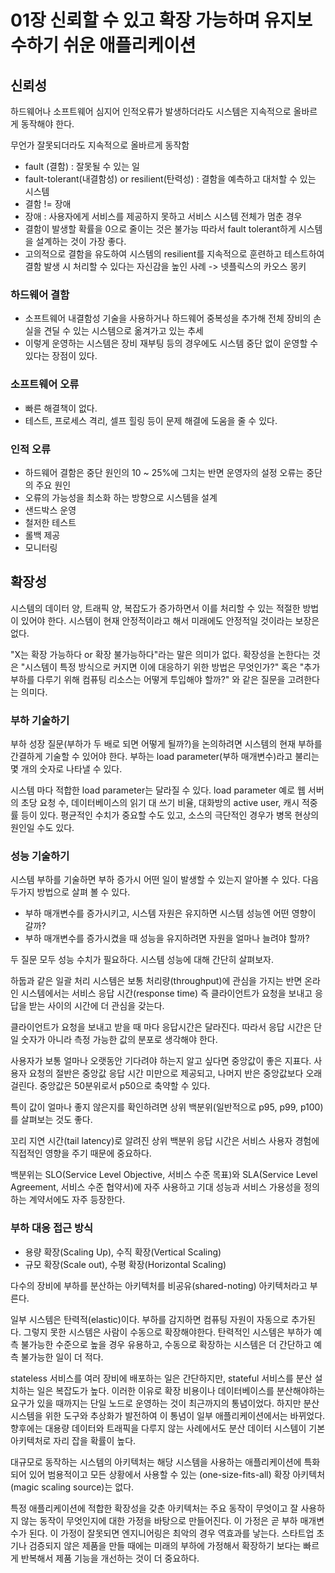 # 01장 신뢰할 수 있고 확장 가능하며 유지보수하기 쉬운 애플리케이션

## 신뢰성

하드웨어나 소프트웨어 심지어 인적오류가 발생하더라도 시스템은 지속적으로 올바르게 동작해야 한다.

무언가 잘못되더라도 지속적으로 올바르게 동작함

- fault (결함) : 잘못될 수 있는 일
- fault-tolerant(내결함성) or resilient(탄력성) : 결함을 예측하고 대처할 수 있는 시스템
- 결함 != 장애
- 장애 : 사용자에게 서비스를 제공하지 못하고 서비스 시스템 전체가 멈춘 경우
- 결함이 발생할 확률을 0으로 줄이는 것은 불가능 따라서 fault tolerant하게 시스템을 설계하는 것이 가장 좋다.
- 고의적으로 결함을 유도하여 시스템의 resilient를 지속적으로 훈련하고 테스트하여 결함 발생 시 처리할 수 있다는 자신감을 높인 사례 -> 넷플릭스의 카오스 몽키



### 하드웨어 결함

- 소프트웨어 내결함성 기술을 사용하거나 하드웨어 중복성을 추가해 전체 장비의 손실을 견딜 수 있는 시스템으로 옮겨가고 있는 추세
- 이렇게 운영하는 시스템은 장비 재부팅 등의 경우에도 시스템 중단 없이 운영할 수 있다는 장점이 있다.

### 소프트웨어 오류

- 빠른 해결책이 없다.
- 테스트, 프로세스 격리, 셀프 힐링 등이 문제 해결에 도움을 줄 수 있다.

### 인적 오류

- 하드웨어 결함은 중단 원인의 10 ~ 25%에 그치는 반면 운영자의 설정 오류는 중단의 주요 원인
- 오류의 가능성을 최소화 하는 방향으로 시스템을 설계
- 샌드박스 운영
- 철저한 테스트
- 롤백 제공
- 모니터링



## 확장성

시스템의 데이터 양, 트래픽 양, 복잡도가 증가하면서 이를 처리할 수 있는 적절한 방법이 있어야 한다. 시스템이 현재 안정적이라고 해서 미래에도 안정적일 것이라는 보장은 없다. 

"X는 확장 가능하다 or 확장 불가능하다"라는 말은 의미가 없다. 확장성을 논한다는 것은 "시스템이 특정 방식으로 커지면 이에 대응하기 위한 방법은 무엇인가?" 혹은 "추가 부하를 다루기 위해 컴퓨팅 리소스는 어떻게 투입해야 할까?" 와 같은 질문을 고려한다는 의미다.

### 부하 기술하기

부하 성장 질문(부하가 두 배로 되면 어떻게 될까?)을 논의하려면 시스템의 현재 부하를 간결하게 기술할 수 있어야 한다. 부하는 load parameter(부하 매개변수)라고 불리는 몇 개의 숫자로 나타낼 수 있다.

시스템 마다 적합한 load parameter는 달라질 수 있다. load parameter 예로 웹 서버의 초당 요청 수, 데이터베이스의 읽기 대 쓰기 비율, 대화방의 active user, 캐시 적중률 등이 있다. 평균적인 수치가 중요할 수도 있고, 소스의 극단적인 경우가 병목 현상의 원인일 수도 있다.

### 성능 기술하기

시스템 부하를 기술하면 부하 증가시 어떤 일이 발생할 수 있는지 알아볼 수 있다. 다음 두가지 방법으로 살펴 볼 수 있다.

- 부하 매개변수를 증가시키고, 시스템 자원은 유지하면 시스템 성능엔 어떤 영향이 갈까?
- 부하 매개변수를 증가시켰을 때 성능을 유지하려면 자원을 얼마나 늘려야 할까?



두 질문 모두 성능 수치가 필요하다. 시스템 성능에 대해 간단히 살펴보자.



하둡과 같은 일괄 처리 시스템은 보통 처리량(throughput)에 관심을 가지는 반면 온라인 시스템에서는 서비스 응답 시간(response time) 즉 클라이언트가 요청을 보내고 응답을 받는 사이의 시간에 더 관심을 갖는다.

클라이언트가 요청을 보내고 받을 때 마다 응답시간은 달라진다. 따라서 응답 시간은 단일 숫자가 아니라 측정 가능한 값의 분포로 생각해야 한다.

사용자가 보통 얼마나 오랫동안 기다려야 하는지 알고 싶다면 중앙값이 좋은 지표다. 사용자 요청의 절반은 중앙값 응답 시간 미만으로 제공되고, 나머지 반은 중앙값보다 오래 걸린다. 중앙값은 50분위로서 p50으로 축약할 수 있다.

특이 값이 얼마나 좋지 않은지를 확인하려면 상위 백분위(일반적으로  p95, p99, p100)를 살펴보는 것도 좋다.

꼬리 지연 시간(tail latency)로 알려진 상위 백분위 응답 시간은 서비스 사용자 경험에 직접적인 영향을 주기 때문에 중요하다.

백분위는 SLO(Service Level Objective, 서비스 수준 목표)와 SLA(Service Level Agreement, 서비스 수준 협약서)에 자주 사용하고 기대 성능과 서비스 가용성을 정의하는 계약서에도 자주 등장한다. 



### 부하 대응 접근 방식

- 용량 확장(Scaling Up), 수직 확장(Vertical Scaling)
- 규모 확장(Scale out), 수평 확장(Horizontal Scaling)

다수의 장비에 부하를 분산하는 아키텍처를 비공유(shared-noting) 아키텍처라고 부른다.

일부 시스템은 탄력적(elastic)이다. 부하를 감지하면 컴퓨팅 자원이 자동으로 추가된다. 그렇지 못한 시스템은 사람이 수동으로 확장해야한다. 탄력적인 시스템은 부하가 예측 불가능한 수준으로 높을 경우 유용하고, 수동으로 확장하는 시스템은 더 간단하고 예측 불가능한 일이 더 적다.

stateless 서비스를 여러 장비에 배포하는 일은 간단하지만, stateful 서비스를 분산 설치하는 일은 복잡도가 높다. 이러한 이유로 확장 비용이나 데이터베이스를 분산해야하는 요구가 있을 때까지는 단일 노드로 운영하는 것이 최근까지의 통념이었다. 하지만 분산 시스템을 위한 도구와 추상화가 발전하여 이 통념이 일부 애플리케이션에서는 바뀌었다. 향후에는 대용량 데이터와 트래픽을 다루지 않는 사례에서도 분산 데이터 시스템이 기본 아키텍처로 자리 잡을 확률이 높다.

대규모로 동작하는 시스템의 아키텍처는 해당 시스템을 사용하는 애플리케이션에 특화 되어 있어 범용적이고 모든 상황에서 사용할 수 있는 (one-size-fits-all) 확장 아키텍처 (magic scaling source)는 없다. 

특정 애플리케이션에 적합한 확장성을 갖춘 아키텍처는 주요 동작이 무엇이고 잘 사용하지 않는 동작이 무엇인지에 대한 가정을 바탕으로 만들어진다. 이 가정은 곧 부하 매개변수가 된다. 이 가정이 잘못되면 엔지니어링은 최악의 경우 역효과를 낳는다. 스타트업 초기나 검증되지 않은 제품을 만들 때에는 미래의 부하에 가정해서 확장하기 보다는 빠르게 반복해서 제품 기능을 개선하는 것이 더 중요하다.